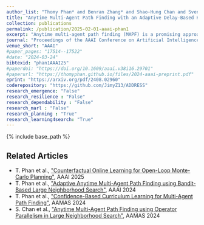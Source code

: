 ```yaml
---
author_list: "Thomy Phan* and Benran Zhang* and Shao-Hung Chan and Sven Koenig"
title: "Anytime Multi-Agent Path Finding with an Adaptive Delay-Based Heuristic"
collection: publications
permalink: /publication/2025-02-01-aaai-phan1
excerpt: "Anytime multi-agent path finding (MAPF) is a promising approach to scalable and collision-free path optimization in multi-agent systems. MAPF-LNS, based on Large Neighborhood Search (LNS), is the current state-of-the-art approach where a fast initial solution is iteratively optimized by destroying and repairing selected paths of the solution. Current MAPF-LNS variants commonly use an adaptive selection mechanism to choose among multiple destroy heuristics. However, to determine promising destroy heuristics, MAPF-LNS requires a considerable amount of exploration time. As common destroy heuristics are stationary, i.e., non-adaptive, any performance bottleneck caused by them cannot be overcome by adaptive heuristic selection alone, thus limiting the overall effectiveness of MAPF-LNS. In this paper, we propose Adaptive Delay-based Destroy-and-Repair Enhanced with Success-based Self-Learning (ADDRESS) as a single-destroy-heuristic variant of MAPF-LNS. ADDRESS applies restricted Thompson Sampling to the top-K set of the most delayed agents to select a seed agent for adaptive LNS neighborhood generation. We evaluate ADDRESS in multiple maps from the MAPF benchmark set and demonstrate cost improvements by at least 50% in large-scale scenarios with up to a thousand agents, compared with the original MAPF-LNS and other state-of-the-art methods."
journal: "Proceedings of the AAAI Conference on Artificial Intelligence"
venue_short: "AAAI"
#paper_pages: "17514--17522"
#date: "2024-03-24"
bibtexid: "phan1AAAI25"
#paperdoi: "https://doi.org/10.1609/aaai.v38i16.29701"
#paperurl: "https://thomyphan.github.io/files/2024-aaai-preprint.pdf"
eprint: "https://arxiv.org/pdf/2408.02960"
coderepository: "https://github.com/JimyZ13/ADDRESS"
research_emergence: "False"
research_resilience : "False"
research_dependability : "False"
research_marl : "False"
research_planning : "True"
research_learning4search: "True"
---
```


{% include base_path %}

## Related Articles
- T. Phan et al., ["Counterfactual Online Learning for Open-Loop Monte-Carlo Planning"](https://thomyphan.github.io/publication/2025-02-01-aaai-phan2), AAAI 2025
- T. Phan et al., ["Adaptive Anytime Multi-Agent Path Finding using Bandit-Based Large Neighborhood Search"](https://thomyphan.github.io/publication/2024-02-01-aaai-phan), AAAI 2024
- T. Phan et al., ["Confidence-Based Curriculum Learning for Multi-Agent Path Finding"](https://thomyphan.github.io/publication/2024-05-01-aamas-phan), AAMAS 2024
- S. Chan et al., ["Anytime Multi-Agent Path Finding using Operator Parallelism in Large Neighborhood Search"](https://thomyphan.github.io/publication/2024-05-01-aamas-chan), AAMAS 2024